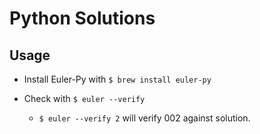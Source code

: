 # Python Solutions

## Usage

- Install Euler-Py with `$ brew install euler-py`

- Check with `$ euler --verify`
  - `$ euler --verify 2` will verify 002 against solution. 

